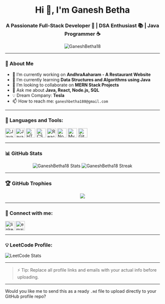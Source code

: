 <h1 align="center">Hi 👋, I'm Ganesh Betha</h1>
<h3 align="center">A Passionate Full-Stack Developer 🚀 | DSA Enthusiast 📚 | Java Programmer ☕</h3>

<p align="center">
  <img src="https://komarev.com/ghpvc/?username=GaneshBetha18&label=Profile%20views&color=0e75b6&style=flat" alt="GaneshBetha18" />
</p>

---

### 🚀 About Me
- 🔭 I’m currently working on **AndhraAaharam - A Restaurant Website**
- 🌱 I’m currently learning **Data Structures and Algorithms using Java**
- 👯 I’m looking to collaborate on **MERN Stack Projects**
- 💬 Ask me about **Java, React, Node.js, SQL**
- 💡 Dream Company: **Tesla**
- 📫 How to reach me: `ganeshbetha180@gmail.com`

---

### 🧰 Languages and Tools:
<p>
  <img src="https://cdn.jsdelivr.net/gh/devicons/devicon/icons/java/java-original.svg" height="30" alt="Java"/>
  <img src="https://cdn.jsdelivr.net/gh/devicons/devicon/icons/javascript/javascript-original.svg" height="30" alt="JavaScript"/>
  <img src="https://cdn.jsdelivr.net/gh/devicons/devicon/icons/html5/html5-original.svg" height="30" alt="HTML"/>
  <img src="https://cdn.jsdelivr.net/gh/devicons/devicon/icons/css3/css3-original.svg" height="30" alt="CSS"/>
  <img src="https://cdn.jsdelivr.net/gh/devicons/devicon/icons/react/react-original.svg" height="30" alt="React"/>
  <img src="https://cdn.jsdelivr.net/gh/devicons/devicon/icons/nodejs/nodejs-original.svg" height="30" alt="Node.js"/>
  <img src="https://cdn.jsdelivr.net/gh/devicons/devicon/icons/mysql/mysql-original.svg" height="30" alt="MySQL"/>
  <img src="https://cdn.jsdelivr.net/gh/devicons/devicon/icons/github/github-original.svg" height="30" alt="GitHub"/>
</p>

---

### 📊 GitHub Stats
<p align="center">
  <img src="https://github-readme-stats.vercel.app/api?username=GaneshBetha18&show_icons=true&theme=radical" alt="GaneshBetha18 Stats"/>
  <img src="https://github-readme-streak-stats.herokuapp.com/?user=GaneshBetha18&theme=radical" alt="GaneshBetha18 Streak"/>
</p>

---

### 🏆 GitHub Trophies
<p align="center">
  <img src="https://github-profile-trophy.vercel.app/?username=GaneshBetha18&theme=darkhub&no-frame=true&column=7" />
</p>

---

### 🔗 Connect with me:
<p>
  <a href="https://linkedin.com/in/your-linkedin" target="blank"><img align="center" src="https://cdn-icons-png.flaticon.com/512/174/174857.png" alt="linkedin" height="30" /></a>
  <a href="mailto:bethaganesh18@gmail.com"><img align="center" src="https://cdn-icons-png.flaticon.com/512/732/732200.png" alt="email" height="30" /></a>
</p>

---

### 💡 LeetCode Profile:
![LeetCode Stats](https://leetcode.com/u/BethaGanesh/)

---

> ⚡ Tip: Replace all profile links and emails with your actual info before uploading.

---

Would you like me to send this as a ready `.md` file to upload directly to your GitHub profile repo?
